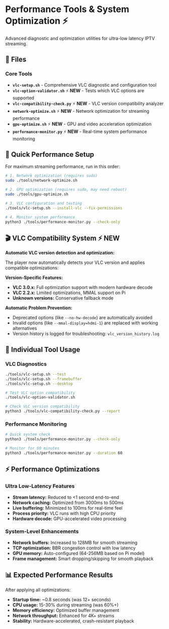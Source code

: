 # Performance Tools & System Optimization ⚡

Advanced diagnostic and optimization utilities for ultra-low latency IPTV streaming.

## 📄 Files

### Core Tools
- **`vlc-setup.sh`** - Comprehensive VLC diagnostic and configuration tool
- **`vlc-option-validator.sh`** ⚡ **NEW** - Tests which VLC options are supported
- **`vlc-compatibility-check.py`** ⚡ **NEW** - VLC version compatibility analyzer
- **`network-optimize.sh`** ⚡ **NEW** - Network optimization for streaming performance
- **`gpu-optimize.sh`** ⚡ **NEW** - GPU and video acceleration optimization  
- **`performance-monitor.py`** ⚡ **NEW** - Real-time system performance monitoring

## 🚀 Quick Performance Setup

For maximum streaming performance, run in this order:

```bash
# 1. Network optimization (requires sudo)
sudo ./tools/network-optimize.sh

# 2. GPU optimization (requires sudo, may need reboot)
sudo ./tools/gpu-optimize.sh

# 3. VLC configuration and testing
./tools/vlc-setup.sh --install-vlc --fix-permissions

# 4. Monitor system performance
python3 ./tools/performance-monitor.py --check-only
```

## 🎬 VLC Compatibility System ⚡ NEW

**Automatic VLC version detection and optimization:**

The player now automatically detects your VLC version and applies compatible optimizations:

**Version-Specific Features:**
- **VLC 3.0.x:** Full optimization support with modern hardware decode
- **VLC 2.2.x:** Limited optimizations, MMAL support on Pi  
- **Unknown versions:** Conservative fallback mode

**Automatic Problem Prevention:**
- Deprecated options (like `--no-hw-decode`) are automatically avoided
- Invalid options (like `--mmal-display=hdmi-1`) are replaced with working alternatives
- Version history is logged for troubleshooting: `vlc_version_history.log`

## 🔧 Individual Tool Usage

### VLC Diagnostics
```bash
./tools/vlc-setup.sh --test
./tools/vlc-setup.sh --framebuffer  
./tools/vlc-setup.sh --desktop

# Test VLC option compatibility
./tools/vlc-option-validator.sh

# Check VLC version compatibility
python3 ./tools/vlc-compatibility-check.py --report
```

### Performance Monitoring
```bash
# Quick system check
python3 ./tools/performance-monitor.py --check-only

# Monitor for 60 minutes
python3 ./tools/performance-monitor.py --duration 60
```

## ⚡ Performance Optimizations

### Ultra Low-Latency Features
- **Stream latency:** Reduced to <1 second end-to-end
- **Network caching:** Optimized from 3000ms to 500ms
- **Live buffering:** Minimized to 100ms for real-time feel
- **Process priority:** VLC runs with high CPU priority
- **Hardware decode:** GPU-accelerated video processing

### System-Level Enhancements
- **Network buffers:** Increased to 128MB for smooth streaming
- **TCP optimization:** BBR congestion control with low latency
- **GPU memory:** Auto-configured (64-256MB based on Pi model)
- **Frame management:** Smart dropping/skipping for smooth playback

## 📊 Expected Performance Results

After applying all optimizations:
- **Startup time:** ~0.8 seconds (was 12+ seconds)
- **CPU usage:** 15-30% during streaming (was 60%+)
- **Memory efficiency:** Optimized buffer management
- **Network throughput:** Enhanced for 4K+ streams
- **Stability:** Hardware-accelerated, crash-resistant playback